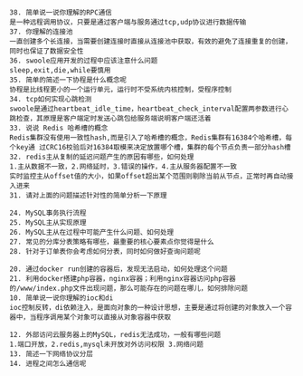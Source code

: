 # 
    38. 简单说一说你理解的RPC通信
    是一种远程调用协议，只要是通过客户端与服务通过tcp,udp协议进行数据传输
    37. 你理解的连接池
    一直创建多个长连接，当需要创建连接时直接从连接池中获取，有效的避免了连接重复的创建，同时也保证了数据安全性
    36. swoole应用开发的过程中应该注意什么问题
    sleep,exit,die,while要慎用
    35. 简单的简述一下协程是什么概念呢
    协程是比线程更小的一个运行单元，运行时不受系统内核控制，受程序控制
    34. tcp如何实现心跳检测
    swoole是通过heartbeat_idle_time，heartbeat_check_interval配置两参数进行心跳检查，其原理是客户端定时发送心跳包给服务端说明客户端还活着
    33. 说说 Redis 哈希槽的概念
    Redis集群没有使用一致性hash,而是引入了哈希槽的概念，Redis集群有16384个哈希槽，每个key通 过CRC16校验后对16384取模来决定放置哪个槽，集群的每个节点负责一部分hash槽
    32. redis主从复制的延迟问题产生的原因有哪些，如何处理
    1.主从数据不一致，2.网络延时，3.错误的操作，4.主从服务器配置不一致
    实时监控主从offset值的大小，如果offset超出某个范围则剔除当前从节点，正常时再自动接入进来
    31. 请对上面的问题描述针对性的简单分析一下原理
    
    24. MySQL事务执行流程
    25. MySQL主从实现原理
    26. MySQL主从在过程中可能产生什么问题、如何处理
    27. 常见的分库分表策略有哪些，最重要的核心要素点你觉得是什么
    28. 针对于订单表你会考虑如何分表，同时如何做好查询问题呢
    
    20.	通过docker run创建的容器后，发现无法启动，如何处理这个问题
    21. 利用docker搭建php容器，nginx容器；利用nginx容器访问php容器的/www/index.php文件出现问题，那么可能存在的问题在哪儿，如何排除问题
    10. 简单说一说你理解的ioc和di
    ioc控制反转，di依赖注入，是面向对象的一种设计思想，主要是通过将创建的对象放入一个容器中，当程序调用某个对象可以直接从对象容器中获取
    
    12. 外部访问云服务器上的MySQL，redis无法成功，一般有哪些问题
    1.端口开放，2.redis,mysql未开放对外访问权限 3.网络问题
    13. 简述一下网络协议分层
    14. 进程之间怎么通信呢